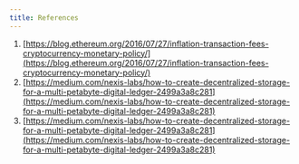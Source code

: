 ```yaml
---
title: References
---
```


1. [https://blog.ethereum.org/2016/07/27/inflation-transaction-fees-cryptocurrency-monetary-policy/](https://blog.ethereum.org/2016/07/27/inflation-transaction-fees-cryptocurrency-monetary-policy/)
2. [https://medium.com/nexis-labs/how-to-create-decentralized-storage-for-a-multi-petabyte-digital-ledger-2499a3a8c281](https://medium.com/nexis-labs/how-to-create-decentralized-storage-for-a-multi-petabyte-digital-ledger-2499a3a8c281)
3. [https://medium.com/nexis-labs/how-to-create-decentralized-storage-for-a-multi-petabyte-digital-ledger-2499a3a8c281](https://medium.com/nexis-labs/how-to-create-decentralized-storage-for-a-multi-petabyte-digital-ledger-2499a3a8c281)
